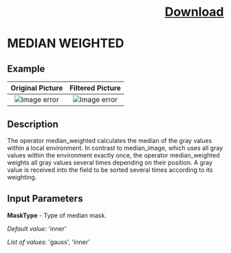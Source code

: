 # <p align="right"><a class="github-button" aria-label="Download ntkme/github-buttons on GitHub" href="https://github.com/Balluff-BVS/halconscripts/raw/master/Filters/Smoothing/Median/median_filters.zip" data-icon="octicon-cloud-download">Download</a></p>


MEDIAN WEIGHTED
==========

## Example

Original Picture             | Filtered Picture
:-------------------------:|:-------------------------:
![Image error](https://github.com/Balluff-BVS/halconscripts/blob/master/Filters/Smoothing/Median/MedianWeighted/original.png?raw=true)  |  ![Image error](https://github.com/Balluff-BVS/halconscripts/blob/master/Filters/Smoothing/Median/MedianWeighted/median_weighted.png?raw=true)

Description
----------

The operator median_weighted calculates the median of the gray values within a local environment. In contrast to median_image, which uses all gray values within the environment exactly once, the operator median_weighted weights all gray values several times depending on their position. A gray value is received into the field to be sorted several times according to its weighting.

Input Parameters
----------

**MaskType** - Type of median mask.

*Default value:* 'inner'

*List of values:* 'gauss', 'inner'
